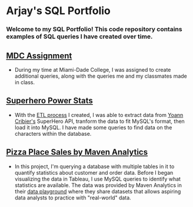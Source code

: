 # Arjay's SQL Portfolio

### Welcome to my SQL Portfolio! This code repository contains examples of SQL queries I have created over time.

## [MDC Assignment](https://github.com/arjayjean/SQL-Portfolio/blob/main/mdc_a6_assignment.sql "MDC Assignment SQL Queries")
* During my time at Miami-Dade College, I was assigned to create additional queries, along with the queries me and my classmates made in class.


## [Superhero Power Stats](https://github.com/arjayjean/SQL-Portfolio/blob/main/superhero_power_stat.sql "SuperHero Power Stat SQL Queries")
* With the [ETL process](https://github.com/arjayjean/superhero_power_stat "SuperHero Power Stat ETL") I created, I was able to extract data from [Yoann Cribier's](https://akabab.github.io/superhero-api/api/ "SuperHero API") SuperHero API, tranform the data to fit MySQL's format, then load it into MySQL. I have made some queries to find data on the characters within the database.

## [Pizza Place Sales by Maven Analytics](https:// "Pizza Place Sales")
* In this project, I'm querying a database with multiple tables in it to quantify statistics about customer and order data. Before I began visualizing the data in Tableau, I use MySQL queries to identify what statistics are available. The data was provided by Maven Analytics in their [data playground](https://www.mavenanalytics.io/data-playground "Maven Analytics' Data Playground") where they share datasets that allows aspiring data analysts to practice with "real-world" data.
